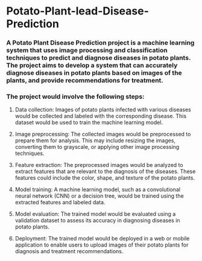 # Potato-Plant-lead-Disease-Prediction

### A Potato Plant Disease Prediction project is a machine learning system that uses image processing and classification techniques to predict and diagnose diseases in potato plants. The project aims to develop a system that can accurately diagnose diseases in potato plants based on images of the plants, and provide recommendations for treatment.

### The project would involve the following steps:

1. Data collection: Images of potato plants infected with various diseases would be collected and labeled with the corresponding disease. This dataset would be used to train the machine learning model.

2. Image preprocessing: The collected images would be preprocessed to prepare them for analysis. This may include resizing the images, converting them to grayscale, or applying other image processing techniques.

3. Feature extraction: The preprocessed images would be analyzed to extract features that are relevant to the diagnosis of the diseases. These features could include the color, shape, and texture of the potato plants.

4. Model training: A machine learning model, such as a convolutional neural network (CNN) or a decision tree, would be trained using the extracted features and labeled data.

5. Model evaluation: The trained model would be evaluated using a validation dataset to assess its accuracy in diagnosing diseases in potato plants.

6. Deployment: The trained model would be deployed in a web or mobile application to enable users to upload images of their potato plants for diagnosis and treatment recommendations.
